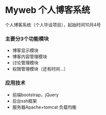 # Myweb 个人博客系统
个人博客系统（个人毕设项目），起始时间10月4号

### 主要分3个功能模块
* 博客显示模块
* 博客内容管理模块
* 讨论管理模块
* 权限管理模块（还有时间...）

### 应用技术

* 前端bootstrap，jQuery
* 后台ssh框架
* 服务器Apache+tomcat 负载均衡
